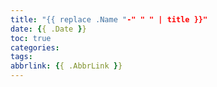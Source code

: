 ```yaml
---
title: "{{ replace .Name "-" " " | title }}"
date: {{ .Date }}
toc: true
categories:
tags:
abbrlink: {{ .AbbrLink }}
---
```

